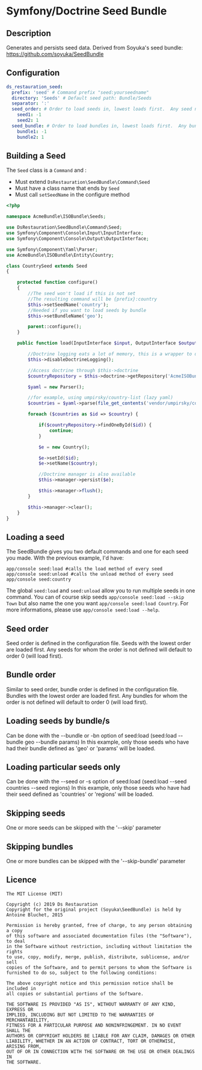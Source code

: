 # Symfony/Doctrine Seed Bundle

## Description

Generates and persists seed data.
Derived from Soyuka's seed bundle: https://github.com/soyuka/SeedBundle

## Configuration

```yaml
ds_restauration_seed:
  prefix: 'seed' # Command prefix "seed:yourseedname"
  directory: 'Seeds' # Default seed path: Bundle/Seeds
  separator: ':'
  seed_order: # Order to load seeds in, lowest loads first.  Any seed not in the list defaults to an order of 0
    seed1: -1
    seed2: 1
  seed_bundle: # Order to load bundles in, lowest loads first.  Any bundles not in the list defaults to an order of 0
    bundle1: -1
    bundle2: 1

```

## Building a Seed

The `Seed` class is a `Command` and :

- Must extend `DsRestauration\SeedBundle\Command\Seed`
- Must have a class name that ends by `Seed`
- Must call `setSeedName` in the configure method

```php
<?php

namespace AcmeBundle\ISOBundle\Seeds;

use DsRestauration\SeedBundle\Command\Seed;
use Symfony\Component\Console\Input\InputInterface;
use Symfony\Component\Console\Output\OutputInterface;

use Symfony\Component\Yaml\Parser;
use AcmeBundle\ISOBundle\Entity\Country;

class CountrySeed extends Seed
{

    protected function configure()
    {
        //The seed won't load if this is not set
        //The resulting command will be {prefix}:country
        $this->setSeedName('country');
        //Needed if you want to load seeds by bundle
        $this->setBundleName('geo');

        parent::configure();
    }

    public function load(InputInterface $input, OutputInterface $output){

        //Doctrine logging eats a lot of memory, this is a wrapper to disable logging
        $this->disableDoctrineLogging();

        //Access doctrine through $this->doctrine
        $countryRepository = $this->doctrine->getRepository('AcmeISOBundle:Country');

        $yaml = new Parser();

        //for example, using umpirsky/country-list (lazy yaml)
        $countries = $yaml->parse(file_get_contents('vendor/umpirsky/country-list/country/cldr/fr/country.yaml'));

        foreach ($countries as $id => $country) {

            if($countryRepository->findOneById($id)) {
                continue;
            }

            $e = new Country();

            $e->setId($id);
            $e->setName($country);

            //Doctrine manager is also available
            $this->manager->persist($e);

            $this->manager->flush();
        }

        $this->manager->clear();
    }
}
```

## Loading a seed

The SeedBundle gives you two default commands and one for each seed you made. With the previous example, I'd have:

```
app/console seed:load #calls the load method of every seed
app/console seed:unload #calls the unload method of every seed
app/console seed:country
```

The global `seed:load` and `seed:unload` allow you to run multiple seeds in one command. You can of course skip seeds `app/console seed:load --skip Town` but also name the one you want `app/console seed:load Country`. For more informations, please use `app/console seed:load --help`.

## Seed order

Seed order is defined in the configuration file.  Seeds with the lowest order are loaded first.  Any seeds for whom the order is not defined will default to order 0  (will load first).

## Bundle order

Similar to seed order, bundle order is defined in the configuration file.  Bundles with the lowest order are loaded first.  Any bundles for whom the order is not defined will default to order 0 (will load first).

## Loading seeds by bundle/s

Can be done with the --bundle or -bn option of seed:load  (seed:load --bundle geo --bundle params)
In this example, only those seeds who have had their bundle defined as 'geo' or 'params' will be loaded.

## Loading particular seeds only

Can be done with the --seed or -s option of seed:load  (seed:load --seed countries --seed regions)
In this example, only those seeds who have had their seed defined as 'countries' or 'regions' will be loaded.

## Skipping seeds

One or more seeds can be skipped with the '--skip' parameter

## Skipping bundles

One or more bundles can be skipped with the '--skip-bundle' parameter

## Licence

```
The MIT License (MIT)

Copyright (c) 2019 Ds Restauration
Copyright for the original project (Soyuka\SeedBundle) is held by Antoine Bluchet, 2015

Permission is hereby granted, free of charge, to any person obtaining a copy
of this software and associated documentation files (the "Software"), to deal
in the Software without restriction, including without limitation the rights
to use, copy, modify, merge, publish, distribute, sublicense, and/or sell
copies of the Software, and to permit persons to whom the Software is
furnished to do so, subject to the following conditions:

The above copyright notice and this permission notice shall be included in
all copies or substantial portions of the Software.

THE SOFTWARE IS PROVIDED "AS IS", WITHOUT WARRANTY OF ANY KIND, EXPRESS OR
IMPLIED, INCLUDING BUT NOT LIMITED TO THE WARRANTIES OF MERCHANTABILITY,
FITNESS FOR A PARTICULAR PURPOSE AND NONINFRINGEMENT. IN NO EVENT SHALL THE
AUTHORS OR COPYRIGHT HOLDERS BE LIABLE FOR ANY CLAIM, DAMAGES OR OTHER
LIABILITY, WHETHER IN AN ACTION OF CONTRACT, TORT OR OTHERWISE, ARISING FROM,
OUT OF OR IN CONNECTION WITH THE SOFTWARE OR THE USE OR OTHER DEALINGS IN
THE SOFTWARE.
```
